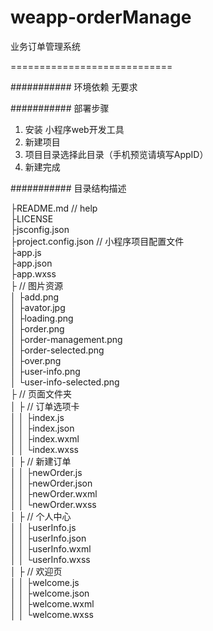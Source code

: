 # weapp-orderManage
业务订单管理系统

============================



########### 环境依赖
无要求

########### 部署步骤
1. 安装 小程序web开发工具
2. 新建项目
3. 项目目录选择此目录（手机预览请填写AppID）
4. 新建完成

########### 目录结构描述

├README.md                                      // help<br>
├LICENSE<br>
├jsconfig.json<br>
├project.config.json                           // 小程序项目配置文件<br>
├app.js<br>
├app.json<br>
├app.wxss<br>
├<images>					// 图片资源<br>
│   ├add.png<br>
│   ├avator.jpg<br>
│   ├loading.png<br>
│   ├order.png<br>
│   ├order-management.png<br>
│   ├order-selected.png<br>
│   ├over.png<br>
│   ├user-info.png<br>
│   └user-info-selected.png<br>
├<pages>					       // 页面文件夹<br>
│   ├<index>					     // 订单选项卡<br>
│   │   ├index.js<br>
│   │   ├index.json<br>
│   │   ├index.wxml<br>
│   │   └index.wxss<br>
│   ├<newOrder>				    // 新建订单<br>
│   │   ├newOrder.js<br>
│   │   ├newOrder.json<br>
│   │   ├newOrder.wxml<br>
│   │   └newOrder.wxss<br>
│   ├<userInfo>			      // 个人中心<br>
│   │   ├userInfo.js<br>
│   │   ├userInfo.json<br>
│   │   ├userInfo.wxml<br>
│   │   └userInfo.wxss<br>
│   ├<welcome>				     // 欢迎页<br>
│   │   ├welcome.js<br>
│   │   ├welcome.json<br>
│   │   ├welcome.wxml<br>
│   │   └welcome.wxss<br>

